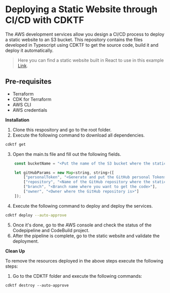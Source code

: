 # Deploying a Static Website through CI/CD with CDKTF
The AWS development services allow you design a CI/CD process to deploy a static website to an S3 bucket. This repository contains the files developed in Typescript using CDKTF to get the source code, build it and deploy it automatically.

> Here you can find a static website built in React to use in this example [Link](https://github.com/jdiegobonp/react-staticwebsite).

## Pre-requisites
- Terraform
- CDK for Terraform
- AWS CLI
- AWS credentials

**Installation**
1. Clone this respository and go to the root folder.
2. Execute the following command to download all dependencies.
```sh
cdktf get
```
3. Open the main.ts file and fill out the following fields.
```javascript
    const bucketName = "<Put the name of the S3 bucket where the static website is"

    let gitHubParams = new Map<string, string>([
        ["personalToken", "<Generate and put the GitHub personal Token>"], 
        ["repository", "<Name of the GitHub repository where the static website is>"],
        ["branch", "<Branch name where you want to get the code>"],
        ["owner", "<Owner where the GitHub repository is>"]
    ]);
```
4. Execute the following command to deploy and deploy the services.
```sh
cdktf deploy --auto-approve
```
5. Once it's done, go to the AWS console and check the status of the Codepipeline and CodeBuild project.
6. After the pipeline is complete, go to the static website and validate the deployment.

**Clean Up**

To remove the resources deployed in the above steps execute the following steps:

1. Go to the CDKTF folder and execute the following commands:
```
cdktf destroy --auto-approve
```